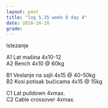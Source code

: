 ```yaml
---
layout: post
title: "log 5.35 week 8 day 4"
date: 2018-10-18
grade:
---
```


Istezanje

A1 Lat mašina 4x10-12    
A2 Bench 4x10 @ 60kg     

B1 Veslanje na sajli 4x15 @ 40-50kg  
B2 Kosi potisak bučicama 4x15 @ 15kg    

C1 Lat pulldown 4xmax.                   
C2 Cable crossover 4xmax.        
